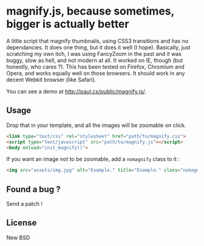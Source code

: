 # magnify.js, because sometimes, bigger is actually better

A little script that magnify thumbnails, using CSS3 transitions and has no
dependancies. It does one thing, but it does it well (I hope). Basically, just
scratching my own itch, I was using FancyZoom in the past and it was buggy, slow
as hell, and not modern at all. It worked on IE, though (but honestly, who cares ?).
This has been tested on Firefox, Chromium and Opera, and works equally well on
those browsers. It should work in any decent Webkit browser (like Safari).

You can see a demo at <http://paul.cx/public/magnify.js/>.

## Usage

Drop that in your template, and all the images will be zoomable on click.
```html
<link type="text/css" rel="stylesheet" href="path/to/magnify.css">
<script type="text/javascript" src="path/to/magnify.js"></script>
<body onload="init_magnify()">
```

If you want an image not to be zoomable, add a `nomagnify` class to it :

```html
<img src="assets/img.jpg" alt="Example." title="Example." class="nomagnify">
```

## Found a bug ?
Send a patch !

## License

New BSD
